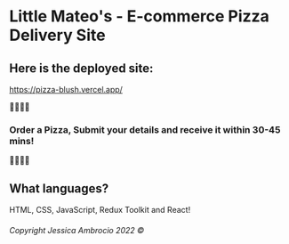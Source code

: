 # Little Mateo's - E-commerce Pizza Delivery Site

## Here is the deployed site: 
https://pizza-blush.vercel.app/

🍕🍕🍕🍕
### Order a Pizza, Submit your details and receive it within 30-45 mins!
🍕🍕🍕🍕

## What languages?
HTML, CSS, JavaScript, Redux Toolkit and React!

###### Copyright Jessica Ambrocio 2022 ©
